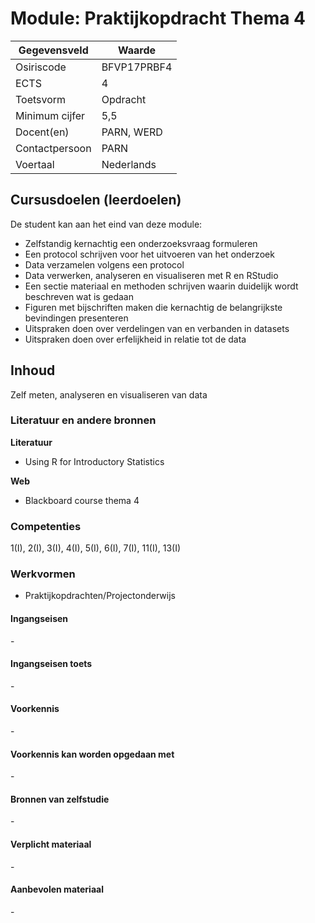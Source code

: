 # Module: Praktijkopdracht Thema 4

| Gegevensveld  | Waarde |
| ------------- | ------------- |
| Osiriscode  | BFVP17PRBF4  |
| ECTS  | 4 |
| Toetsvorm  | Opdracht |
| Minimum cijfer  | 5,5 |
| Docent(en)  | PARN, WERD |
| Contactpersoon  | PARN |
| Voertaal  | Nederlands |

## Cursusdoelen (leerdoelen)

De student kan aan het eind van deze module:

- Zelfstandig kernachtig een onderzoeksvraag formuleren
- Een protocol schrijven voor het uitvoeren van het onderzoek
- Data verzamelen volgens een protocol
- Data verwerken, analyseren en visualiseren met R en RStudio
- Een sectie materiaal en methoden schrijven waarin duidelijk wordt beschreven wat is gedaan
- Figuren met bijschriften maken die kernachtig de belangrijkste bevindingen presenteren
- Uitspraken doen over verdelingen van en verbanden in datasets
- Uitspraken doen over erfelijkheid in relatie tot de data


## Inhoud

Zelf meten, analyseren en visualiseren van data 

### Literatuur en andere bronnen

**Literatuur**
- Using R for Introductory Statistics

**Web**
- Blackboard course thema 4

### Competenties
1(I), 2(I), 3(I), 4(I), 5(I), 6(I), 7(I), 11(I), 13(I)

### Werkvormen  
- Praktijkopdrachten/Projectonderwijs  

#### Ingangseisen 
\- 

#### Ingangseisen toets
\- 

#### Voorkennis
\-

#### Voorkennis kan worden opgedaan met
\-

#### Bronnen van zelfstudie
\-

#### Verplicht materiaal
\-

#### Aanbevolen materiaal
\-

